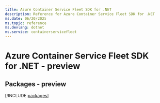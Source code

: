 ```yaml
---
title: Azure Container Service Fleet SDK for .NET
description: Reference for Azure Container Service Fleet SDK for .NET
ms.date: 06/20/2025
ms.topic: reference
ms.devlang: dotnet
ms.service: containerservicefleet
---
```

# Azure Container Service Fleet SDK for .NET - preview
## Packages - preview
[!INCLUDE [packages](container-service-fleet-index.md)]